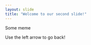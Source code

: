```yaml
---
layout: slide
title: "Welcome to our second slide!"
---
```

<p style "bold"> Some meme <p/>
Use the left arrow to go back!
